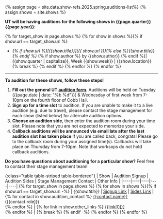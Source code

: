 {% assign page = site.data.show-refs.2025.spring.auditions-list%}
{% assign shows = site.shows %}

**UT will be having auditions for the following shows in {{page.quarter}} {{page.year}}**:
  
{% for target_show in page.shows %} {% for show in shows %}{% if show.url == target_show.url %}
  * *{% if show.url %}[{{show.title}}]({{ show.url }}){% else %}{{show.title}}{% endif %}* {% if show.author %} by {{show.author}} {% endif %}\| {{show.quarter | capitalize}}, Week {{show.week}} \| {{show.location}} {% break %} {% endif %} {% endfor %} {% endfor %}

---

**To audition for these shows, follow these steps!**

1. **Fill out the general UT [audition form]({{page.form_link}})**. Auditions will be held on Tuesday ({{page.date | date: "%b %d"}}) & Wednesday of first week from 7-10pm on the fourth floor of Cobb Hall.
2. **Sign up for a time slot** to audition. If you are unable to make it to a live audition (e.g. due to travel), please contact the stage management for each show (listed below) for alternate audition options.
3. **Choose an audition side**, then enter the audition room during your time slot. Please note that you are not expected to memorize your side.
4. **Callback auditions will be announced via email late after the last audition slot has taken place** If you are called back, congrats! Please go to the callback room during your assigned time(s). Callbacks will take place on Thursday from 7-10pm. Note that worksops do not hold callback auditions.

**Do you have questions about auditioning for a particular show?** Feel free to contact their stage management team!



{:class="table table-striped table-bordered"}
| Show | Audition Signup | Audition Sides | Stage Management Contact | Other Info |
|----|----|----|----|----|
{% for target_show in page.shows %} {% for show in shows %}{% if show.url == target_show.url -%}
| *{{show.title}}* | [Signup Link]({{show.signup_link}}) | [Sides Link]({{show.sides_link}}) | {% for contact in show.audition_contact %} [{{contact.name}}](mailto:{{contact.email}}) ({{contact.role}}) <br> {% endfor %} | {% for link in show.other_links %} [{{link[0]}}]({{link[1]}}) <br> {% endfor %} | 
{% break %} {% endif -%} {% endfor %} {% endfor %}